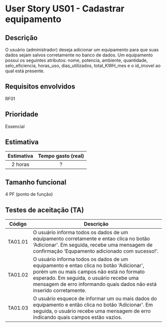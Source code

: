 # User Story US01 - Cadastrar equipamento

## Descrição
O usuário (administrador) deseja adicionar um equipamento para que suas dados sejam salvos corretamente no banco de dados. Um equipamento possuí os seguintes atributos: nome, potencia, ambiente, quantidade, selo_eficiencia, horas_uso, dias_utilizados, total_KWH_mes e o id_imovel ao qual está presente. 

## Requisitos envolvidos
RF01

## Prioridade
Essencial

## Estimativa

Estimativa | Tempo gasto (real) |
:---------:  | :---------:      |
2 horas    |  ? 

## Tamanho funcional 

4 PF (ponto de função)

## Testes de aceitação (TA)

Código | Descrição |
--------- | --------- |
TA01.01 | O usuário informa todos os dados de um equipamento corretamente e entao clica no botão ‘Adicionar’. Em seguida, recebe uma mensagem de confirmação ‘Equpamento adicionado com sucesso!’. 
TA01.02 | O usuário informa todos os dados de um equipamento e entao clica no botão ‘Adicionar’, porém um ou mais campos não está no formato esperado. Em seguida, o usuário recebe uma mensagem de erro informando quais dados não está inserido corretamente.
TA01.03 | O usuário esquece de informar um ou mais dados do equipamento e então clica no botão ‘Adicionar’. Em seguida, o usuário recebe uma mensagem de erro indicando quais campos estão vazios.
